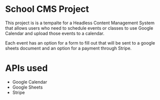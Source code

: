 # School CMS Project

This project is is a tempalte for a Headless Content Management System that allows users who need to schedule events or classes to use Google Calendar and upload those events to a calendar.

Each event has an option for a form to fill out that will be sent to a google sheets document and an option for a payment through Stripe. 

# APIs used
- Google Calendar
- Google Sheets
- Stripe